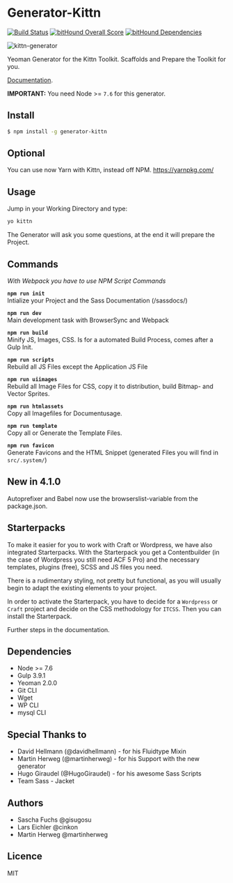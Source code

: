 # Generator-Kittn

[![Build Status](https://travis-ci.org/kittn/generator-kittn.svg?branch=master)](https://travis-ci.org/kittn/generator-kittn) [![bitHound Overall Score](https://www.bithound.io/github/kittn/generator-kittn/badges/score.svg)](https://www.bithound.io/github/gisu/generator-kittn) [![bitHound Dependencies](https://www.bithound.io/github/kittn/generator-kittn/badges/dependencies.svg)](https://www.bithound.io/github/kittn/generator-kittn/master/dependencies/npm)

![kittn-generator](https://cloud.githubusercontent.com/assets/442468/10710315/3347b1d6-7a55-11e5-868e-0fcb9ebed9ad.png)

Yeoman Generator for the Kittn Toolkit. Scaffolds and Prepare the Toolkit for you.

[Documentation](http://kittn.de/). 

**IMPORTANT:** You need Node >= `7.6` for this generator. 

## Install

```bash
$ npm install -g generator-kittn
```

## Optional 
You can use now Yarn with Kittn, instead off NPM. https://yarnpkg.com/


## Usage
Jump in your Working Directory and type: 

```bash
yo kittn
```

The Generator will ask you some questions, at the end it will prepare the Project. 

## Commands

_With Webpack you have to use NPM Script Commands_

**`npm run init`**<br>
Intialize your Project and the Sass Documentation (/sassdocs/)

**`npm run dev`**<br>
Main development task with BrowserSync and Webpack

**`npm run build`**<br>
Minify JS, Images, CSS. Is for a automated Build Process, comes after a Gulp Init.

**`npm run scripts`**<br>
Rebuild all JS Files except the Application JS File

**`npm run uiimages`**<br>
Rebuild all Image Files for CSS, copy it to distribution, build Bitmap- and Vector Sprites.

**`npm run htmlassets`**<br>
Copy all Imagefiles for Documentusage.

**`npm run template`**<br>
Copy all or Generate the Template Files.

**`npm run favicon`**<br>
Generate Favicons and the HTML Snippet (generated Files you will find in `src/.system/`)

## New in 4.1.0
Autoprefixer and Babel now use the browserslist-variable from the package.json.

## Starterpacks
To make it easier for you to work with Craft or Wordpress, we have also integrated Starterpacks. With the Starterpack you get a Contentbuilder (in the case of Wordpress you still need ACF 5 Pro) and the necessary templates, plugins (free), SCSS and JS files you need.

There is a rudimentary styling, not pretty but functional, as you will usually begin to adapt the existing elements to your project.

In order to activate the Starterpack, you have to decide for a `Wordpress` or `Craft` project and decide on the CSS methodology for `ITCSS`. Then you can install the Starterpack.

Further steps in the documentation.

## Dependencies

- Node >= 7.6
- Gulp 3.9.1
- Yeoman 2.0.0
- Git CLI
- Wget 
- WP CLI
- mysql CLI

## Special Thanks to
- David Hellmann (@davidhellmann) - for his Fluidtype Mixin
- Martin Herweg (@martinherweg) - for his Support with the new generator
- Hugo Giraudel (@HugoGiraudel) - for his awesome Sass Scripts
- Team Sass - Jacket

## Authors
- Sascha Fuchs @gisugosu
- Lars Eichler @cinkon
- Martin Herweg @martinherweg

## Licence
MIT
